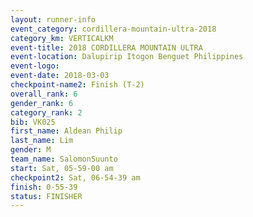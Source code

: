 ```yaml
---
layout: runner-info 
event_category: cordillera-mountain-ultra-2018 
category_km: VERTICALKM 
event-title: 2018 CORDILLERA MOUNTAIN ULTRA 
event-location: Dalupirip Itogon Benguet Philippines 
event-logo: 
event-date: 2018-03-03 
checkpoint-name2: Finish (T-2) 
overall_rank: 6
gender_rank: 6
category_rank: 2
bib: VK025
first_name: Aldean Philip
last_name: Lim
gender: M
team_name: SalomonSuunto
start: Sat, 05-59-00 am
checkpoint2: Sat, 06-54-39 am
finish: 0-55-39
status: FINISHER
---
```

